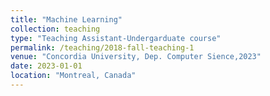 ```yaml
---
title: "Machine Learning"
collection: teaching
type: "Teaching Assistant-Undergarduate course"
permalink: /teaching/2018-fall-teaching-1
venue: "Concordia University, Dep. Computer Sience,2023"
date: 2023-01-01
location: "Montreal, Canada"
---
```


